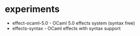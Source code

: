 # experiments
- effect-ocaml-5.0 - OCaml 5.0 effects system (syntax free)
- effects-syntax - OCaml effects with syntax support
